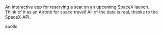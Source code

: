 An interactive app for reserving a seat on an upcoming SpaceX launch. Think of it as an Airbnb for space travel! All of the data is real, thanks to the SpaceX-API.

apollo
